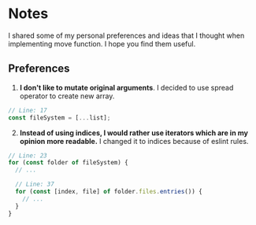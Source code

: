 # Notes

I shared some of my personal preferences and ideas that I thought when implementing move function. I hope you find them useful.

## Preferences

1. **I don't like to mutate original arguments**. I decided to use spread operator to create new array.

```js
// Line: 17
const fileSystem = [...list];
```

2. **Instead of using indices, I would rather use iterators which are in my opinion more readable.** I changed it to indices because of eslint rules.

```js
// Line: 23
for (const folder of fileSystem) {
  // ...

  // Line: 37
  for (const [index, file] of folder.files.entries()) {
    // ...
  }
}
```
